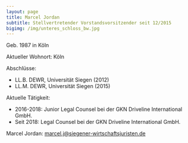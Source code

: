 ```yaml
---
layout: page
title: Marcel Jordan
subtitle: Stellvertretender Vorstandsvorsitzender seit 12/2015
bigimg: /img/unteres_schloss_bw.jpg
---
```


Geb. 1987 in Köln

Aktueller Wohnort: Köln

Abschlüsse:

  * LL.B. DEWR, Universität Siegen (2012)
  * LL.M. DEWR, Universität Siegen (2015)

Aktuelle Tätigkeit:

  * 2016-2018: Junior Legal Counsel bei der GKN Driveline International GmbH.
  * Seit 2018: Legal Counsel bei der GKN Driveline International GmbH.

Marcel Jordan: <marcel.j@siegener-wirtschaftsjuristen.de>
